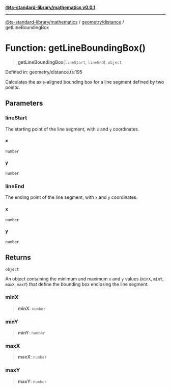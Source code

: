 [**@ts-standard-library/mathematics v0.0.1**](../../../README.md)

***

[@ts-standard-library/mathematics](../../../README.md) / [geometry/distance](../README.md) / getLineBoundingBox

# Function: getLineBoundingBox()

> **getLineBoundingBox**(`lineStart`, `lineEnd`): `object`

Defined in: geometry/distance.ts:195

Calculates the axis-aligned bounding box for a line segment defined by two points.

## Parameters

### lineStart

The starting point of the line segment, with `x` and `y` coordinates.

#### x

`number`

#### y

`number`

### lineEnd

The ending point of the line segment, with `x` and `y` coordinates.

#### x

`number`

#### y

`number`

## Returns

`object`

An object containing the minimum and maximum `x` and `y` values (`minX`, `minY`, `maxX`, `maxY`)
         that define the bounding box enclosing the line segment.

### minX

> **minX**: `number`

### minY

> **minY**: `number`

### maxX

> **maxX**: `number`

### maxY

> **maxY**: `number`
